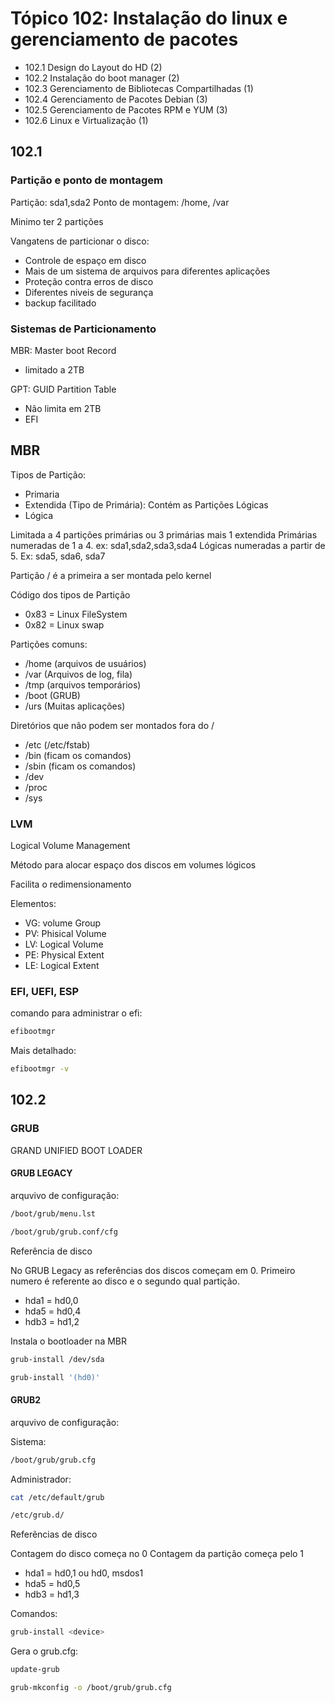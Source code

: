 # Tópico 102: Instalação do linux e gerenciamento de pacotes

- 102.1 Design do Layout do HD (2)
- 102.2 Instalação do boot manager (2)
- 102.3 Gerenciamento de Bibliotecas Compartilhadas (1)
- 102.4 Gerenciamento de Pacotes Debian (3)
- 102.5 Gerenciamento de Pacotes RPM e YUM (3)
- 102.6 Linux e Virtualização (1)

## 102.1

### Partição e ponto de montagem

Partição: sda1,sda2
Ponto de montagem: /home, /var

Minimo ter 2 partições

Vangatens de particionar o disco:

- Controle de espaço em disco
- Mais de um sistema de arquivos para diferentes aplicações
- Proteção contra erros de disco
- Diferentes niveis de segurança
- backup facilitado

### Sistemas de Particionamento

MBR: Master boot Record

- limitado a 2TB

GPT: GUID Partition Table

- Não limita em 2TB
- EFI

## MBR

Tipos de Partição:

- Primaria
- Extendida (Tipo de Primária): Contém as Partições Lógicas
- Lógica

Limitada a 4 partições primárias ou 3 primárias mais 1 extendida
Primárias numeradas de 1 a 4. ex: sda1,sda2,sda3,sda4
Lógicas numeradas a partir de 5. Ex: sda5, sda6, sda7

Partição / é a primeira a ser montada pelo kernel

Código dos tipos de Partição

- 0x83 = Linux FileSystem
- 0x82 = Linux swap

Partições comuns:

- /home (arquivos de usuários)
- /var (Arquivos de log, fila)
- /tmp (arquivos temporários)
- /boot (GRUB)
- /urs (Muitas aplicações)

Diretórios que não podem ser montados fora do /

- /etc (/etc/fstab)
- /bin (ficam os comandos)
- /sbin (ficam os comandos)
- /dev  
- /proc
- /sys

### LVM

Logical Volume Management

Método para alocar espaço dos discos em volumes lógicos

Facilita o redimensionamento

Elementos:

- VG: volume Group
- PV: Phisical Volume
- LV: Logical Volume
- PE: Physical Extent
- LE: Logical Extent

### EFI, UEFI, ESP

comando para administrar o efi:

```bash
efibootmgr
```

Mais detalhado:

```bash
efibootmgr -v 
```

## 102.2

### GRUB

GRAND UNIFIED BOOT LOADER

#### GRUB LEGACY

arquvivo de configuração:

```bash
/boot/grub/menu.lst
```

```bash
/boot/grub/grub.conf/cfg
```

Referência de disco

No GRUB Legacy as referências dos discos começam em 0. Primeiro numero é referente ao disco e o segundo qual partição.

- hda1 = hd0,0
- hda5 = hd0,4
- hdb3 = hd1,2

Instala o bootloader na MBR

```bash
grub-install /dev/sda
```

```bash
grub-install '(hd0)'
```

#### GRUB2

arquvivo de configuração:

Sistema:

```bash
/boot/grub/grub.cfg
```

Administrador:

```bash
cat /etc/default/grub
```

```bash
/etc/grub.d/
```

Referẽncias de disco

Contagem do disco começa no 0
Contagem da partição começa pelo 1

- hda1 = hd0,1 ou hd0, msdos1
- hda5 = hd0,5
- hdb3 = hd1,3

Comandos:

```bash
grub-install <device>
```

Gera o grub.cfg:

```bash
update-grub
```

```bash
grub-mkconfig -o /boot/grub/grub.cfg
```
